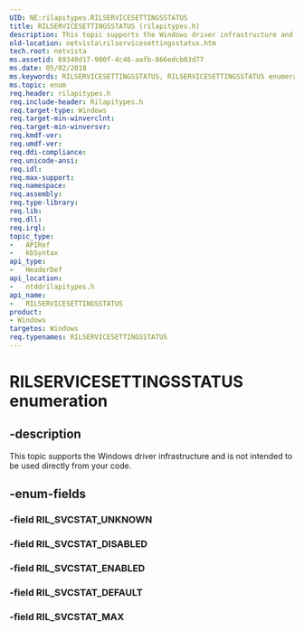 ```yaml
---
UID: NE:rilapitypes.RILSERVICESETTINGSSTATUS
title: RILSERVICESETTINGSSTATUS (rilapitypes.h)
description: This topic supports the Windows driver infrastructure and is not intended to be used directly from your code.
old-location: netvista\rilservicesettingsstatus.htm
tech.root: netvista
ms.assetid: 69340d17-900f-4c46-aafb-866edcb03d77
ms.date: 05/02/2018
ms.keywords: RILSERVICESETTINGSSTATUS, RILSERVICESETTINGSSTATUS enumeration [Network Drivers Starting with Windows Vista], RIL_SVCSTAT_DEFAULT, RIL_SVCSTAT_DISABLED, RIL_SVCSTAT_ENABLED, RIL_SVCSTAT_MAX, netvista.rilservicesettingsstatus, ntddrilapitypes/RILSERVICESETTINGSSTATUS, ntddrilapitypes/RIL_SVCSTAT_DEFAULT, ntddrilapitypes/RIL_SVCSTAT_DISABLED, ntddrilapitypes/RIL_SVCSTAT_ENABLED, ntddrilapitypes/RIL_SVCSTAT_MAX
ms.topic: enum
req.header: rilapitypes.h
req.include-header: Rilapitypes.h
req.target-type: Windows
req.target-min-winverclnt: 
req.target-min-winversvr: 
req.kmdf-ver: 
req.umdf-ver: 
req.ddi-compliance: 
req.unicode-ansi: 
req.idl: 
req.max-support: 
req.namespace: 
req.assembly: 
req.type-library: 
req.lib: 
req.dll: 
req.irql: 
topic_type:
-	APIRef
-	kbSyntax
api_type:
-	HeaderDef
api_location:
-	ntddrilapitypes.h
api_name:
-	RILSERVICESETTINGSSTATUS
product:
- Windows
targetos: Windows
req.typenames: RILSERVICESETTINGSSTATUS
---
```


# RILSERVICESETTINGSSTATUS enumeration


## -description


This topic supports the Windows driver infrastructure and is not intended to be used directly from your code.


## -enum-fields




### -field RIL_SVCSTAT_UNKNOWN


### -field RIL_SVCSTAT_DISABLED


### -field RIL_SVCSTAT_ENABLED


### -field RIL_SVCSTAT_DEFAULT


### -field RIL_SVCSTAT_MAX

